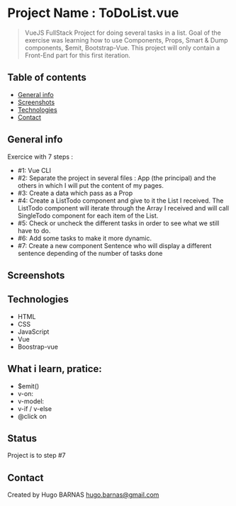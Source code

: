 # Project Name : ToDoList.vue
> VueJS FullStack Project for doing several tasks in a list. 
> Goal of the exercise was learning how to use Components, Props, Smart & Dump components, $emit, Bootstrap-Vue.
> This project will only contain a Front-End part for this first iteration.

## Table of contents
* [General info](#general-info)
* [Screenshots](#screenshots)
* [Technologies](#technologies)
* [Contact](#contact)


## General info
Exercice with 7 steps : 
* #1: Vue CLI
* #2: Separate the project in several files : App (the principal) and the others in which I will put the content of my pages.
* #3: Create a data which pass as a Prop
* #4: Create a ListTodo component and give to it the List I received. The ListTodo component will iterate through the Array I received and will call SingleTodo component for each item of the List.
* #5: Check or uncheck the different tasks in order to see what we still have to do.
* #6: Add some tasks to make it more dynamic.
* #7: Create a new component Sentence who will display a different sentence depending of the
number of tasks done


## Screenshots



## Technologies
* HTML
* CSS
* JavaScript
* Vue
* Boostrap-vue



## What i learn, pratice: 
<ul>
 <li>$emit()
 <li>v-on:
 <li>v-model:
 <li>v-if / v-else
 <li>@click on
</ul>
 
 
## Status
Project is to step #7


## Contact
Created by Hugo BARNAS
hugo.barnas@gmail.com



